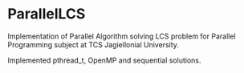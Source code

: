 # ParallelLCS

Implementation of Parallel Algorithm solving LCS problem for Parallel Programming subject at TCS Jagiellonial University.

Implemented pthread_t, OpenMP and sequential solutions.